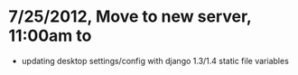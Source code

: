 # 7/25/2012, Move to new server, 11:00am to 
* updating desktop settings/config with django 1.3/1.4 static file variables

